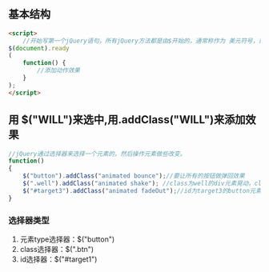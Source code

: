 ## 基本结构
```html
<script>
    //开始写第一个jQuery语句，所有jQuery方法都是由$开始的，通常称作为 美元符号，或者简称为bling。
$(document).ready
(
    function() {
        //添加动作效果
    }
);
</script>
```
## 用 $("WILL")来选中,用.addClass("WILL")来添加效果
```javascript
//jQuery通过选择器来选择一个元素的，然后操作元素做些改变。
function() 
{
    $("button").addClass("animated bounce");//要让所有的按钮做弹回效果
    $(".well").addClass("animated shake"); //class为well的div元素晃动，class用.
    $("#target3").addClass("animated fadeOut");//id为target3的button元素消失,css用#
}
```
### 选择器类型
1. 元素type选择器：$("button")
1. class选择器：$(".btn")
1. id选择器：$("#target1")